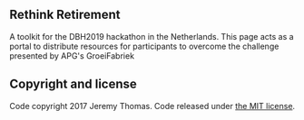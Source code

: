 ## Rethink Retirement

A toolkit for the DBH2019 hackathon in the Netherlands. This page acts as a portal to distribute resources for participants to overcome the challenge presented by APG's GroeiFabriek


## Copyright and license

Code copyright 2017 Jeremy Thomas. Code released under [the MIT license](https://github.com/jgthms/bulma-start/blob/master/LICENSE).
